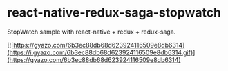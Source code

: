 # react-native-redux-saga-stopwatch

StopWatch sample with react-native + redux + redux-saga.

[![https://gyazo.com/6b3ec88db68d623924116509e8db6314](https://i.gyazo.com/6b3ec88db68d623924116509e8db6314.gif)](https://gyazo.com/6b3ec88db68d623924116509e8db6314)

